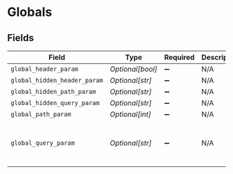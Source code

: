 # Globals


## Fields

| Field                           | Type                            | Required                        | Description                     | Example                         |
| ------------------------------- | ------------------------------- | ------------------------------- | ------------------------------- | ------------------------------- |
| `global_header_param`           | *Optional[bool]*                | :heavy_minus_sign:              | N/A                             | true                            |
| `global_hidden_header_param`    | *Optional[str]*                 | :heavy_minus_sign:              | N/A                             |                                 |
| `global_hidden_path_param`      | *Optional[str]*                 | :heavy_minus_sign:              | N/A                             |                                 |
| `global_hidden_query_param`     | *Optional[str]*                 | :heavy_minus_sign:              | N/A                             | hello                           |
| `global_path_param`             | *Optional[int]*                 | :heavy_minus_sign:              | N/A                             | 100                             |
| `global_query_param`            | *Optional[str]*                 | :heavy_minus_sign:              | N/A                             | some example global query param |